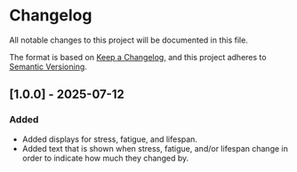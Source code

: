 # Changelog

All notable changes to this project will be documented in this file.

The format is based on [Keep a Changelog](https://keepachangelog.com/en/1.1.0/),
and this project adheres to [Semantic Versioning](https://semver.org/spec/v2.0.0.html).

## [1.0.0] - 2025-07-12

### Added

- Added displays for stress, fatigue, and lifespan.
- Added text that is shown when stress, fatigue, and/or lifespan change in order to indicate how much they changed by.